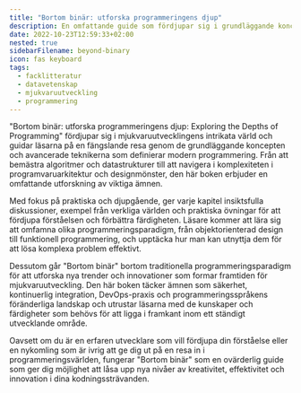 ```yaml
---
title: "Bortom binär: utforska programmeringens djup"
description: En omfattande guide som fördjupar sig i grundläggande koncept, avancerade tekniker och framväxande trender inom mjukvaruutveckling, som erbjuder praktiska insikter och praktiska övningar för att ge läsarna möjlighet att bemästra konsten att programmera.
date: 2022-10-23T12:59:33+02:00
nested: true
sidebarFilename: beyond-binary
icon: fas keyboard
tags:
  - facklitteratur
  - datavetenskap
  - mjukvaruutveckling
  - programmering
---
```

"Bortom binär: utforska programmeringens djup: Exploring the Depths of Programming" fördjupar sig i mjukvaruutvecklingens intrikata värld och guidar läsarna på en fängslande resa genom de grundläggande koncepten och avancerade teknikerna som definierar modern programmering. Från att bemästra algoritmer och datastrukturer till att navigera i komplexiteten i programvaruarkitektur och designmönster, den här boken erbjuder en omfattande utforskning av viktiga ämnen.

Med fokus på praktiska och djupgående, ger varje kapitel insiktsfulla diskussioner, exempel från verkliga världen och praktiska övningar för att fördjupa förståelsen och förbättra färdigheten. Läsare kommer att lära sig att omfamna olika programmeringsparadigm, från objektorienterad design till funktionell programmering, och upptäcka hur man kan utnyttja dem för att lösa komplexa problem effektivt.

Dessutom går "Bortom binär" bortom traditionella programmeringsparadigm för att utforska nya trender och innovationer som formar framtiden för mjukvaruutveckling. Den här boken täcker ämnen som säkerhet, kontinuerlig integration, DevOps-praxis och programmeringsspråkens föränderliga landskap och utrustar läsarna med de kunskaper och färdigheter som behövs för att ligga i framkant inom ett ständigt utvecklande område.

Oavsett om du är en erfaren utvecklare som vill fördjupa din förståelse eller en nykomling som är ivrig att ge dig ut på en resa in i programmeringsvärlden, fungerar "Bortom binär" som en ovärderlig guide som ger dig möjlighet att låsa upp nya nivåer av kreativitet, effektivitet och innovation i dina kodningssträvanden.
